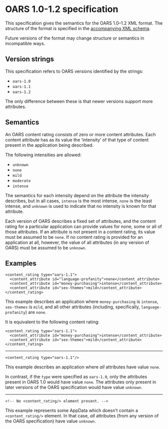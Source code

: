 OARS 1.0-1.2 specification
===

This specification gives the semantics for the OARS 1.0–1.2 XML format. The
structure of the format is specified in the
[accompanying XML schema](./oars-1.2.rnc).

Future versions of the format may change structure or semantics in incompatible
ways.

Version strings
---

This specification refers to OARS versions identified by the strings:
 * `oars-1.0`
 * `oars-1.1`
 * `oars-1.2`

The only difference between these is that newer versions support more attributes.

Semantics
---

An OARS content rating consists of zero or more content attributes. Each content
attribute has as its value the ‘intensity’ of that type of content present in
the application being described.

The following intensities are allowed:
 * `unknown`
 * `none`
 * `mild`
 * `moderate`
 * `intense`

The semantics for each intensity depend on the attribute the intensity
describes, but in all cases, `intense` is the most intense, `none` is the least
intense, and `unknown` is used to indicate that no intensity is known for that
attribute.

Each version of OARS describes a fixed set of attributes, and the content rating
for a particular application can provide values for none, some or all of those
attributes. If an attribute is not present in a content rating, its value must
be assumed to be `none`. If no content rating is provided for an application at
all, however, the value of all attributes (in any version of OARS) must be
assumed to be `unknown`.

Examples
---

```
<content_rating type="oars-1.1">
  <content_attribute id="language-profanity">none</content_attribute>
  <content_attribute id="money-purchasing">intense</content_attribute>
  <content_attribute id="sex-themes">mild</content_attribute>
</content_rating>
```

This example describes an application where `money-purchasing` is `intense`,
`sex-themes` is `mild`, and all other attributes (including, specifically,
`language-profanity`) are `none`.

It is equivalent to the following content rating:
```
<content_rating type="oars-1.1">
  <content_attribute id="money-purchasing">intense</content_attribute>
  <content_attribute id="sex-themes">mild</content_attribute>
</content_rating>
```

---

```
<content_rating type="oars-1.1"/>
```

This example describes an application where *all* attributes have value `none`.

In contrast, if the `type` were specified as `oars-1.0`, only the attributes
present in OARS 1.0 would have value `none`. The attributes only present in
later versions of the OARS specification would have value `unknown`.

---

```
<!-- No <content_rating/> element present. -->
```

This example represents some AppData which doesn’t contain a `<content_rating/>`
element. In that case, *all* attributes (from any version of the OARS
specification) have value `unknown`.
